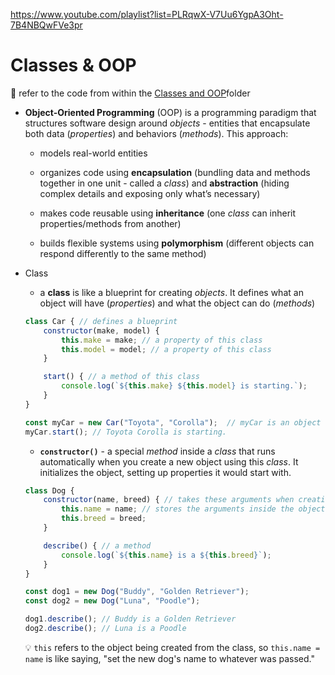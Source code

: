 https://www.youtube.com/playlist?list=PLRqwX-V7Uu6YgpA3Oht-7B4NBQwFVe3pr

# Classes & OOP

:pushpin: refer to the code from within the [Classes and OOP](<Classes and OOP>)folder

- **Object-Oriented Programming** (OOP) is a programming paradigm that structures software design around *objects* - entities that encapsulate both data (*properties*) and behaviors (*methods*).  This approach:

    - models real-world entities

    - organizes code using **encapsulation** (bundling data and methods together in one unit - called a *class*) and **abstraction** (hiding complex details and exposing only what’s necessary)

    - makes code reusable using **inheritance** (one *class* can inherit properties/methods from another)

    - builds flexible systems using **polymorphism** (different objects can respond differently to the same method)

- Class

    - a **class** is like a blueprint for creating *objects*. It defines what an object will have (*properties*) and what the object can do (*methods*)

    ```JavaScript
    class Car { // defines a blueprint
        constructor(make, model) {
            this.make = make; // a property of this class
            this.model = model; // a property of this class
        }

        start() { // a method of this class
            console.log(`${this.make} ${this.model} is starting.`);
        }
    }

    const myCar = new Car("Toyota", "Corolla");  // myCar is an object creating using the Car class
    myCar.start(); // Toyota Corolla is starting.
    ```

    - **`constructor()`** - a special *method* inside a *class* that runs automatically when you create a new object using this *class*.  It initializes the object, setting up properties it would start with.

    ```JavaScript
    class Dog {
        constructor(name, breed) { // takes these arguments when creating a new dog object
            this.name = name; // stores the arguments inside the object, as a property
            this.breed = breed;
        }

        describe() { // a method
            console.log(`${this.name} is a ${this.breed}`);
        }
    }

    const dog1 = new Dog("Buddy", "Golden Retriever");
    const dog2 = new Dog("Luna", "Poodle");

    dog1.describe(); // Buddy is a Golden Retriever
    dog2.describe(); // Luna is a Poodle
    ```

    :bulb: `this` refers to the object being created from the class, so `this.name = name` is like saying, "set the new dog's name to whatever was passed."
